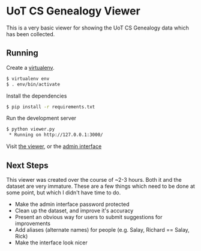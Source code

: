 # UoT CS Genealogy Viewer
This is a very basic viewer for showing the UoT CS Genealogy data which has been collected.

## Running
Create a [virtualenv](http://virtualenv.readthedocs.org/en/latest/).
```bash
$ virtualenv env
$ . env/bin/activate
```

Install the dependencies
```bash
$ pip install -r requirements.txt
```

Run the development server
```bash
$ python viewer.py
 * Running on http://127.0.0.1:3000/
```

Visit [the viewer](http://127.0.0.1:3000/), or the [admin interface](http://127.0.0.1:3000/admin)

## Next Steps
This viewer was created over the course of ~2-3 hours. Both it and the dataset are very immature.
These are a few things which need to be done at some point, but which I didn't have time to do.

 - Make the admin interface password protected
 - Clean up the dataset, and improve it's accuracy
 - Present an obvious way for users to submit suggestions for improvements
 - Add aliases (alternate names) for people (e.g. Salay, Richard == Salay, Rick)
 - Make the interface look nicer
